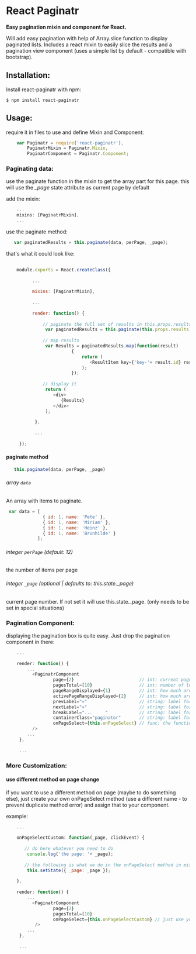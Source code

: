 # React Paginatr

**Easy pagination mixin and component for React.**

Will add easy pagination with help of Array.slice function to display paginated lists.
Includes a react mixin to easily slice the results and a pagination view component (uses a simple list by default - compatible with bootstrap).


## Installation:

Install react-paginatr with npm:

```console
$ npm install react-paginatr
```


## Usage:

require it in files to use and define Mixin and Component:
```javascript
    var Paginatr = require('react-paginatr'),
        PaginatrMixin = Paginatr.Mixin,
        PaginatrComponent = Paginatr.Component;
```


### Paginating data:

use the paginate function in the mixin to get the array part for this page.
this will use the *_page* state attribute as current page by default

add the mixin:

```javascript
    ...
    mixins: [PaginatrMixin],
    ...
```


use the paginate method:
```javascript
   var paginatedResults = this.paginate(data, perPage, _page);
```


that's what it could look like:

```javascript
    
    module.exports = React.createClass({
    
          ...
          
          mixins: [PaginatrMixin],
          
          ...
          
          render: function() {
          
              // paginate the full set of results in this.props.results
               var paginatedResults = this.paginate(this.props.results);
              
              // map results
               var Results = paginatedResults.map(function(result)
                         {
                             return (
                                <ResultItem key={'key-'+ result.id} result={result} />
                             );
                         }); 
                         
              // display it
               return (
                  <div>
                     {Results}
                  </div>
               );
                      
           },
           
           ...
     
     });
```


#### paginate method
```javascript
   this.paginate(data, perPage, _page)
```
     
     
###### array `data`
An array with items to paginate.

```javascript
 var data = [
              { id: 1, name: 'Pete' },
              { id: 1, name: 'Miriam' },
              { id: 1, name: 'Heinz' },
              { id: 1, name: 'Brunhilde' }
            ];
```


###### integer `perPage` (default: 12)
the number of items per page


###### integer `_page` (optional | defaults to: this.state._page)
current page number. If not set it will use this.state._page. (only needs to be set in special situations)




### Pagination Component:

displaying the pagination box is quite easy. Just drop the pagination component in there:

```javascript
    ...
    
    render: function() {
        ...
          <PaginatrComponent 
                  page={2}                         // int: current page number - required
                  pagesTotal=[10}                  // int: number of total pages - required
                  pageRangeDisplayed={1}           // int: how much around start and end should be displayed by default (default: 1)
                  activePageRangeDisplayed={2}     // int: how much around active page should be displayed by default (default: 2)
                  prevLabel="«"                    // string: label for previous entry - false to disable previous button (default: "Previous")
                  nextLabel="»"                    // string: label for next entry - false to disable next button (default: "Next")
                  breakLabel="...     "            // string: label for breaks if there are too many pages to display at once - false to disable breaks (default: "...")
                  containerClass="paginator"       // string: label for breaks if there are too many pages to display at once - false to disable breaks (default: "...")
                  onPageSelect={this.onPageSelect} // func: the function to change the page number. the mixin already adds a simple onPageSelect method. If you need more overwrite it.
          />
        ... 
     },
     
     ...
```






### More Customization:


#### use different method on page change

if you want to use a different method on page (maybe to do something else), just create your own onPageSelect method (use a different name - to prevent duplicate method error) and assign that to your component.

example:

```javascript
    ...
    
    onPageSelectCustom: function(_page, clickEvent) {
      
       // do here whatever you need to do
        console.log('the page: '+ _page);
       
       // the following is what we do in the onPageSelect method in mixin (surprise: no big magic there)
        this.setState({ _page: _page });
      
    },
    
    render: function() {
        ...
          <PaginatrComponent 
                  page={2}
                  pagesTotal=[10}
                  onPageSelect={this.onPageSelectCustom} // just use your function here
           />
        ... 
     },
     
     ...
```
     
 
